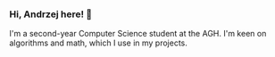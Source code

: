 ### Hi, Andrzej here! 👋

I'm a second-year Computer Science student at the AGH. 
I'm keen on algorithms and math, which I use in my projects.

<!--
**akarcinski/akarcinski** is a ✨ _special_ ✨ repository because its `README.md` (this file) appears on your GitHub profile.

Here are some ideas to get you started:

- 🔭 I’m currently working on ...
- 🌱 I’m currently learning ...
- 👯 I’m looking to collaborate on ...
- 🤔 I’m looking for help with ...
- 💬 Ask me about ...
- 📫 How to reach me: ...
- 😄 Pronouns: ...
- ⚡ Fun fact: ...
I am a second-year university student and programming enthusiast. I love math and computer science
-->
